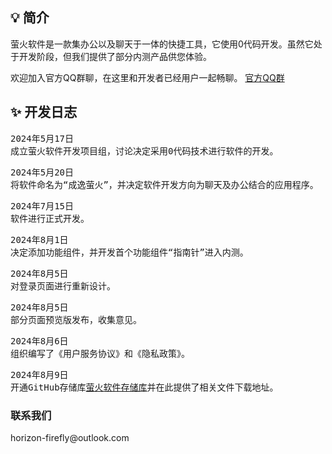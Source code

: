 <h2 tabindex="-1" class="heading-element" dir="auto">💡 简介</h2>
萤火软件是一款集办公以及聊天于一体的快捷工具，它使用0代码开发。虽然它处于开发阶段，但我们提供了部分内测产品供您体验。


欢迎加入官方QQ群聊，在这里和开发者已经用户一起畅聊。
<a href="http://qm.qq.com/cgi-bin/qm/qr?_wv=1027&k=qWPHik4zdaxqlS4dbhELotePTRl9Gl3p&authKey=OJfnqPQB9Y7hnZOJYdfh6oMRmkIC2RH7W4pQvVyYZUWMJQchI3r6wjfsIg4WIwoi&noverify=0&group_code=818197976" rel="nofollow">官方QQ群</a>

<h2 tabindex="-1" class="heading-element" dir="auto">✨  开发日志</h2>
<pre>2024年5月17日
成立萤火软件开发项目组，讨论决定采用0代码技术进行软件的开发。</pre>
<pre>2024年5月20日
将软件命名为“成逸萤火”，并决定软件开发方向为聊天及办公结合的应用程序。</pre>
<pre>2024年7月15日
软件进行正式开发。</pre>
<pre>2024年8月1日
决定添加功能组件，并开发首个功能组件“指南针”进入内测。</pre>
<pre>2024年8月5日
对登录页面进行重新设计。</pre>
<pre>2024年8月5日
部分页面预览版发布，收集意见。</pre>
<pre>2024年8月6日
组织编写了《用户服务协议》和《隐私政策》。</pre>
<pre>2024年8月9日
开通GitHub存储库<a href="https://github.com/chengshuo11/firefly" rel="nofollow">萤火软件存储库</a>并在此提供了相关文件下载地址。</pre>
<h3 tabindex="-1" class="heading-element" dir="auto">联系我们</h3>
horizon-firefly@outlook.com
